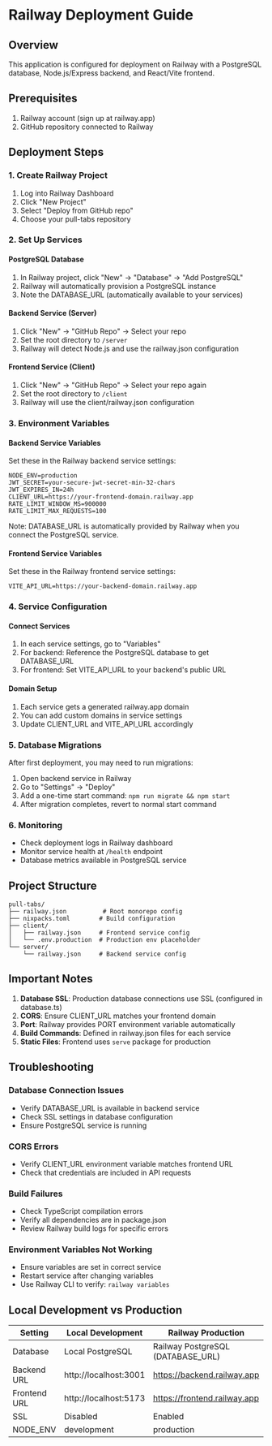 # Railway Deployment Guide

## Overview
This application is configured for deployment on Railway with a PostgreSQL database, Node.js/Express backend, and React/Vite frontend.

## Prerequisites
1. Railway account (sign up at railway.app)
2. GitHub repository connected to Railway

## Deployment Steps

### 1. Create Railway Project
1. Log into Railway Dashboard
2. Click "New Project"
3. Select "Deploy from GitHub repo"
4. Choose your pull-tabs repository

### 2. Set Up Services

#### PostgreSQL Database
1. In Railway project, click "New" → "Database" → "Add PostgreSQL"
2. Railway will automatically provision a PostgreSQL instance
3. Note the DATABASE_URL (automatically available to your services)

#### Backend Service (Server)
1. Click "New" → "GitHub Repo" → Select your repo
2. Set the root directory to `/server`
3. Railway will detect Node.js and use the railway.json configuration

#### Frontend Service (Client)  
1. Click "New" → "GitHub Repo" → Select your repo again
2. Set the root directory to `/client`
3. Railway will use the client/railway.json configuration

### 3. Environment Variables

#### Backend Service Variables
Set these in the Railway backend service settings:

```env
NODE_ENV=production
JWT_SECRET=your-secure-jwt-secret-min-32-chars
JWT_EXPIRES_IN=24h
CLIENT_URL=https://your-frontend-domain.railway.app
RATE_LIMIT_WINDOW_MS=900000
RATE_LIMIT_MAX_REQUESTS=100
```

Note: DATABASE_URL is automatically provided by Railway when you connect the PostgreSQL service.

#### Frontend Service Variables
Set these in the Railway frontend service settings:

```env
VITE_API_URL=https://your-backend-domain.railway.app
```

### 4. Service Configuration

#### Connect Services
1. In each service settings, go to "Variables"
2. For backend: Reference the PostgreSQL database to get DATABASE_URL
3. For frontend: Set VITE_API_URL to your backend's public URL

#### Domain Setup
1. Each service gets a generated railway.app domain
2. You can add custom domains in service settings
3. Update CLIENT_URL and VITE_API_URL accordingly

### 5. Database Migrations

After first deployment, you may need to run migrations:

1. Open backend service in Railway
2. Go to "Settings" → "Deploy" 
3. Add a one-time start command: `npm run migrate && npm start`
4. After migration completes, revert to normal start command

### 6. Monitoring

- Check deployment logs in Railway dashboard
- Monitor service health at `/health` endpoint
- Database metrics available in PostgreSQL service

## Project Structure

```
pull-tabs/
├── railway.json          # Root monorepo config
├── nixpacks.toml        # Build configuration
├── client/
│   ├── railway.json     # Frontend service config
│   └── .env.production  # Production env placeholder
└── server/
    └── railway.json     # Backend service config
```

## Important Notes

1. **Database SSL**: Production database connections use SSL (configured in database.ts)
2. **CORS**: Ensure CLIENT_URL matches your frontend domain
3. **Port**: Railway provides PORT environment variable automatically
4. **Build Commands**: Defined in railway.json files for each service
5. **Static Files**: Frontend uses `serve` package for production

## Troubleshooting

### Database Connection Issues
- Verify DATABASE_URL is available in backend service
- Check SSL settings in database configuration
- Ensure PostgreSQL service is running

### CORS Errors
- Verify CLIENT_URL environment variable matches frontend URL
- Check that credentials are included in API requests

### Build Failures
- Check TypeScript compilation errors
- Verify all dependencies are in package.json
- Review Railway build logs for specific errors

### Environment Variables Not Working
- Ensure variables are set in correct service
- Restart service after changing variables
- Use Railway CLI to verify: `railway variables`

## Local Development vs Production

| Setting | Local Development | Railway Production |
|---------|------------------|-------------------|
| Database | Local PostgreSQL | Railway PostgreSQL (DATABASE_URL) |
| Backend URL | http://localhost:3001 | https://backend.railway.app |
| Frontend URL | http://localhost:5173 | https://frontend.railway.app |
| SSL | Disabled | Enabled |
| NODE_ENV | development | production |